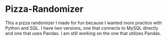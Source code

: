 # Pizza-Randomizer

This a pizza randomizer I made for fun because I wanted more practice with Python and SQL. I have two versions, one that connects to MySQL directly and one that uses Pandas. I am still working on the one that utilizes Pandas.
